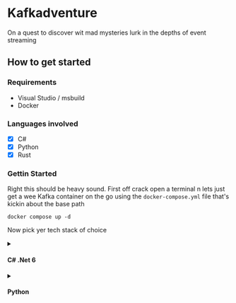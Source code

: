 # Kafkadventure

On a quest to discover wit mad mysteries lurk in the depths of event streaming

## How to get started

### Requirements
- Visual Studio / msbuild
- Docker

### Languages involved
 - [X] C#
 - [X] Python
 - [X] Rust

### Gettin Started

Right this should be heavy sound. First off crack open a terminal n lets just get a wee Kafka container on the go using the `docker-compose.yml` file that's kickin about the base path

`docker compose up -d`

Now pick yer tech stack of choice

<details>
    <summary><h4>C# .Net 6</h4></summary>
    Don't be a shitebag; get the cli out  
    
    `cd .\dotnet`

    `dotnet build`  
    `dotnet watch --project KA.KafkaOrchestrator\KA.KafkaOrchestrator_Demo.csproj`
</details>

<details>
    <summary><h4>Python</h4></summary>
    Optional but recommended: create a new venv first  

    `cd .\python`

    `pip install kafka-python`  
    `dotnet watch --project KA.KafkaOrchestrator\KA.KafkaOrchestrator_Demo.csproj`
</details>

